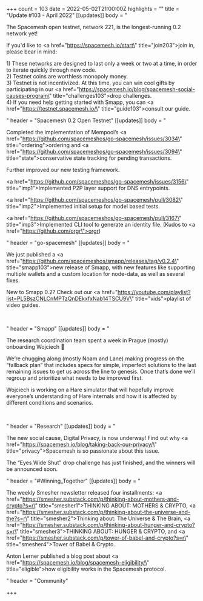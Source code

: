 +++
count = 103
date = 2022-05-02T21:00:00Z
highlights = ""
title = "Update #103 - April 2022"
[[updates]]
body = "<p>The Spacemesh open testnet, network 221, is the longest-running 0.2 network yet!</p><p>If you'd like to <a href=\"https://spacemesh.io/start\" title=\"join203\">join in</a>, please bear in mind:</p><p>1) These networks are designed to last only a week or two at a time, in order to iterate quickly through new code.<br>2) Testnet coins are worthless monopoly money.<br>3) Testnet is not incentivized. At this time, you can win cool gifts by participating in our <a href=\"https://spacemesh.io/blog/spacemesh-social-causes-program\" title=\"challenges103\">drop challenges</a>.<br>4) If you need help getting started with Smapp, you can <a href=\"https://testnet.spacemesh.io/\" title=\"guide103\">consult our guide</a>.</p>"
header = "Spacemesh 0.2 Open Testnet"
[[updates]]
body = "<p>Completed the implementation of Mempool’s <a href=\"https://github.com/spacemeshos/go-spacemesh/issues/3034\" title=\"ordering\">ordering</a> and <a href=\"https://github.com/spacemeshos/go-spacemesh/issues/3094\" title=\"state\">conservative state tracking</a> for pending transactions.</p><p>Further improved our new testing framework.</p><p><a href=\"https://github.com/spacemeshos/go-spacemesh/issues/3156\" title=\"imp1\">Implemented</a> P2P layer support for DNS entrypoints.</p><p><a href=\"https://github.com/spacemeshos/go-spacemesh/pull/3082\" title=\"imp2\">Implemented</a> initial setup for model based tests.</p><p><a href=\"https://github.com/spacemeshos/go-spacemesh/pull/3167\" title=\"imp3\">Implemented</a> CLI tool to generate an identity file. (Kudos to <a href=\"https://github.com/orgr\">orgr</a>)</p>"
header = "go-spacemesh"
[[updates]]
body = "<p>We just published a <a href=\"https://github.com/spacemeshos/smapp/releases/tag/v0.2.4\" title=\"smapp103\">new release of Smapp</a>, with new features like supporting multiple wallets and a custom location for node-data, as well as several fixes.</p><p>New to Smapp 0.2? Check out our <a href=\"https://youtube.com/playlist?list=PL5BszCNLCnMPTzQnDEkxfxNab14TSCU9V\" title=\"vids\">playlist of video guides</a>.</p><p><br></p>"
header = "Smapp"
[[updates]]
body = "<p>The research coordination team spent a week in Prague (mostly) onboarding Wojciech 🎉</p><p>We’re chugging along (mostly Noam and Lane) making progress on the “fallback plan” that includes specs for simple, imperfect solutions to the last remaining issues to get us across the line to genesis. Once that’s done we’ll regroup and prioritize what needs to be improved first.</p><p>Wojciech is working on a Hare simulator that will hopefully improve everyone’s understanding of Hare internals and how it is affected by different conditions and scenarios.</p><p><br></p>"
header = "Research"
[[updates]]
body = "<p>The new social cause, Digital Privacy, is now underway! Find out why <a href=\"https://spacemesh.io/blog/taking-back-our-privacy/\" title=\"privacy\">Spacemesh is so passionate about this issue</a>.</p><p>The “Eyes Wide Shut” drop challenge has just finished, and the winners will be announced soon.</p>"
header = "#Winning_Together"
[[updates]]
body = "<p>The weekly Smesher newsletter released four installments: <a href=\"https://smesher.substack.com/p/thinking-about-mothers-and-crypto?s=r\" title=\"smesher1\">THINKING ABOUT: MOTHERS &amp; CRYPTO</a>, <a href=\"https://smesher.substack.com/p/thinking-about-the-universe-and-the?s=r\" title=\"smesher2\">Thinking about: The Universe &amp; The Brain</a>, <a href=\"https://smesher.substack.com/p/thinking-about-hunger-and-crypto?s=r\" title=\"smesher3\">THINKING ABOUT: HUNGER &amp; CRYPTO</a>, and <a href=\"https://smesher.substack.com/p/tower-of-babel-and-crypto?s=r\" title=\"smesher4\">Tower of Babel &amp; Crypto</a>.</p><p>Anton Lerner published a blog post about <a href=\"https://spacemesh.io/blog/spacemesh-eligibility/\" title=\"eligible\">how eligibility works in the Spacemesh protocol</a>.</p>"
header = "Community"

+++

